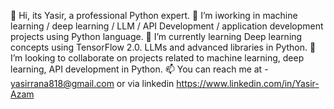 👋 Hi, its Yasir, a professional Python expert.
👀 I’m iworking in machine learning / deep learning / LLM / API Development / application development projects using Python language.
🌱 I’m currently learning Deep learning concepts using TensorFlow 2.0. LLMs and advanced libraries in Python.
💞️ I’m looking to collaborate on projects related to machine learning, deep learning, API development in Python.
📫 You can reach me at - yasirrana818@gmail.com or via linkedin https://www.linkedin.com/in/Yasir-Azam

<!---
YasirAzam6/YasirAzam6 is a ✨ special ✨ repository because its `README.md` (this file) appears on your GitHub profile.
You can click the Preview link to take a look at your changes.
--->
